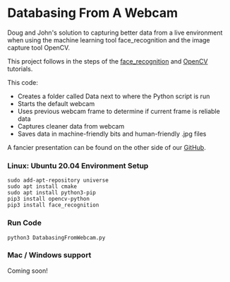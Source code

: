 # Databasing From A Webcam

Doug and John's solution to capturing better data from a live environment
when using the machine learning tool face_recognition and the image capture tool OpenCV.

This project follows in the steps of the  [face_recognition] and [OpenCV] tutorials.

This code:
* Creates a folder called Data next to where the Python script is run
* Starts the default webcam
* Uses previous webcam frame to determine if current frame is reliable data
* Captures cleaner data from webcam
* Saves data in machine-friendly bits and human-friendly .jpg files


A fancier presentation can be found on the other side of our [GitHub].

### Linux: Ubuntu 20.04 Environment Setup
```
sudo add-apt-repository universe
sudo apt install cmake
sudo apt install python3-pip
pip3 install opencv-python
pip3 install face_recognition
```

### Run Code
```
python3 DatabasingFromWebcam.py
```

### Mac / Windows support

Coming soon!

   [face_recognition]: <https://github.com/ageitgey/face_recognition>
   [OpenCV]: <https://opencv-python-tutroals.readthedocs.io/en/latest/py_tutorials/py_tutorials.html>
   [GitHub]: <https://dougandjohncodeportfolio.github.io>